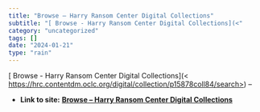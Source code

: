 ```yaml
---
title: "Browse – Harry Ransom Center Digital Collections"
subtitle: "[ Browse - Harry Ransom Center Digital Collections](<"
category: "uncategorized"
tags: []
date: "2024-01-21"
type: "rain"
---
```

[ Browse - Harry Ransom Center Digital Collections](<
https://hrc.contentdm.oclc.org/digital/collection/p15878coll84/search>) –


* **Link to site:** **[Browse – Harry Ransom Center Digital Collections](None)**